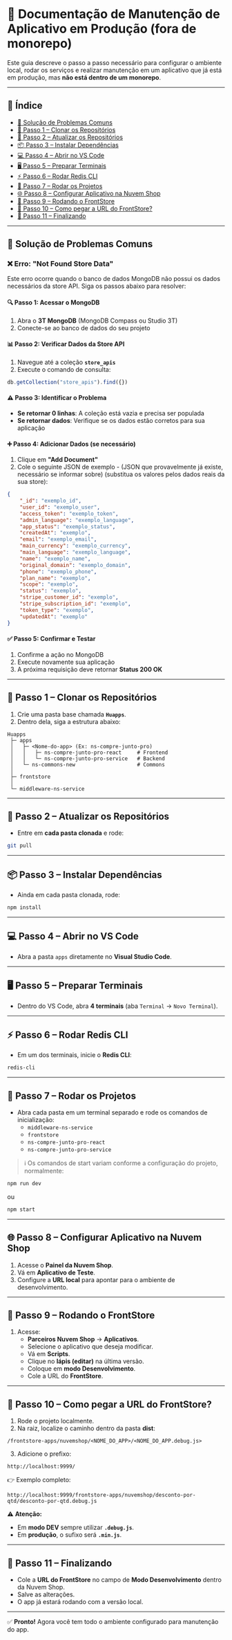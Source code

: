 
# 📘 Documentação de Manutenção de Aplicativo em Produção (fora de monorepo)

Este guia descreve o passo a passo necessário para configurar o ambiente local, rodar os serviços e realizar manutenção em um aplicativo que já está em produção, mas **não está dentro de um monorepo**.

---

## 📑 Índice
- [🚨 Solução de Problemas Comuns](#-solução-de-problemas-comuns)
- [🔧 Passo 1 – Clonar os Repositórios](#-passo-1--clonar-os-repositórios)
- [🔄 Passo 2 – Atualizar os Repositórios](#-passo-2--atualizar-os-repositórios)
- [📦 Passo 3 – Instalar Dependências](#-passo-3--instalar-dependências)
- [💻 Passo 4 – Abrir no VS Code](#-passo-4--abrir-no-vs-code)
- [🖥️ Passo 5 – Preparar Terminais](#️-passo-5--preparar-terminais)
- [⚡ Passo 6 – Rodar Redis CLI](#-passo-6--rodar-redis-cli)
- [🚀 Passo 7 – Rodar os Projetos](#-passo-7--rodar-os-projetos)
- [🌐 Passo 8 – Configurar Aplicativo na Nuvem Shop](#-passo-8--configurar-aplicativo-na-nuvem-shop)
- [🎨 Passo 9 – Rodando o FrontStore](#-passo-9--rodando-o-frontstore)
- [🔗 Passo 10 – Como pegar a URL do FrontStore?](#-passo-10--como-pegar-a-url-do-frontstore)
- [📝 Passo 11 – Finalizando](#-passo-11--finalizando)

---

## 🚨 Solução de Problemas Comuns

### ❌ Erro: "Not Found Store Data"

Este erro ocorre quando o banco de dados MongoDB não possui os dados necessários da store API. Siga os passos abaixo para resolver:

#### 🔍 Passo 1: Acessar o MongoDB
1. Abra o **3T MongoDB** (MongoDB Compass ou Studio 3T)
2. Conecte-se ao banco de dados do seu projeto

#### 📊 Passo 2: Verificar Dados da Store API
1. Navegue até a coleção **`store_apis`**
2. Execute o comando de consulta:
```javascript
db.getCollection("store_apis").find({})
```

#### ⚠️ Passo 3: Identificar o Problema
- **Se retornar 0 linhas**: A coleção está vazia e precisa ser populada
- **Se retornar dados**: Verifique se os dados estão corretos para sua aplicação

#### ➕ Passo 4: Adicionar Dados (se necessário)
1. Clique em **"Add Document"**
2. Cole o seguinte JSON de exemplo - (JSON que provavelmente já existe, necessário se informar sobre) (substitua os valores pelos dados reais da sua store):

```json
{
    "_id": "exemplo_id",
    "user_id": "exemplo_user",
    "access_token": "exemplo_token",
    "admin_language": "exemplo_language",
    "app_status": "exemplo_status",
    "createdAt": "exemplo",
    "email": "exemplo_email",
    "main_currency": "exemplo_currency",
    "main_language": "exemplo_language",
    "name": "exemplo_name",
    "original_domain": "exemplo_domain",
    "phone": "exemplo_phone",
    "plan_name": "exemplo",
    "scope": "exemplo",
    "status": "exemplo",
    "stripe_customer_id": "exemplo",
    "stripe_subscription_id": "exemplo",
    "token_type": "exemplo",
    "updatedAt": "exemplo"
}
```

#### ✅ Passo 5: Confirmar e Testar
1. Confirme a ação no MongoDB
2. Execute novamente sua aplicação
3. A próxima requisição deve retornar **Status 200 OK**

---

## 🔧 Passo 1 – Clonar os Repositórios
1. Crie uma pasta base chamada **`Huapps`**.  
2. Dentro dela, siga a estrutura abaixo:

```
Huapps
 ├─ apps
 │   ├─ <Nome-do-app> (Ex: ns-compre-junto-pro)
 │   │   ├─ ns-compre-junto-pro-react     # Frontend
 │   │   └─ ns-compre-junto-pro-service   # Backend
 │   └─ ns-commons-new                    # Commons
 │
 ├─ frontstore
 │
 └─ middleware-ns-service
```

---

## 🔄 Passo 2 – Atualizar os Repositórios
- Entre em **cada pasta clonada** e rode:
```bash
git pull
```

---

## 📦 Passo 3 – Instalar Dependências
- Ainda em cada pasta clonada, rode:
```bash
npm install
```

---

## 💻 Passo 4 – Abrir no VS Code
- Abra a pasta `apps` diretamente no **Visual Studio Code**.

---

## 🖥️ Passo 5 – Preparar Terminais
- Dentro do VS Code, abra **4 terminais** (aba `Terminal` → `Novo Terminal`).

---

## ⚡ Passo 6 – Rodar Redis CLI
- Em um dos terminais, inicie o **Redis CLI**:
```bash
redis-cli
```

---

## 🚀 Passo 7 – Rodar os Projetos
- Abra cada pasta em um terminal separado e rode os comandos de inicialização:
  - `middleware-ns-service`
  - `frontstore`
  - `ns-compre-junto-pro-react`
  - `ns-compre-junto-pro-service`

> ℹ️ Os comandos de start variam conforme a configuração do projeto, normalmente:
```bash
npm run dev
```
ou
```bash
npm start
```

---

## 🌐 Passo 8 – Configurar Aplicativo na Nuvem Shop
1. Acesse o **Painel da Nuvem Shop**.  
2. Vá em **Aplicativo de Teste**.  
3. Configure a **URL local** para apontar para o ambiente de desenvolvimento.

---

## 🎨 Passo 9 – Rodando o FrontStore
1. Acesse:
   - **Parceiros Nuvem Shop** → **Aplicativos**.  
   - Selecione o aplicativo que deseja modificar.  
   - Vá em **Scripts**.  
   - Clique no **lápis (editar)** na última versão.  
   - Coloque em **modo Desenvolvimento**.  
   - Cole a URL do **FrontStore**.

---

## 🔗 Passo 10 – Como pegar a URL do FrontStore?
1. Rode o projeto localmente.  
2. Na raiz, localize o caminho dentro da pasta **dist**:

```
/frontstore-apps/nuvemshop/<NOME_DO_APP>/<NOME_DO_APP.debug.js>
```

3. Adicione o prefixo:
```
http://localhost:9999/
```

👉 Exemplo completo:
```
http://localhost:9999/frontstore-apps/nuvemshop/desconto-por-qtd/desconto-por-qtd.debug.js
```

⚠️ **Atenção:**  
- Em **modo DEV** sempre utilizar **`.debug.js`**.  
- Em **produção**, o sufixo será **`.min.js`**.  

---

## 📝 Passo 11 – Finalizando
- Cole a **URL do FrontStore** no campo de **Modo Desenvolvimento** dentro da Nuvem Shop.  
- Salve as alterações.  
- O app já estará rodando com a versão local.  

---

✅ **Pronto!** Agora você tem todo o ambiente configurado para manutenção do app.

